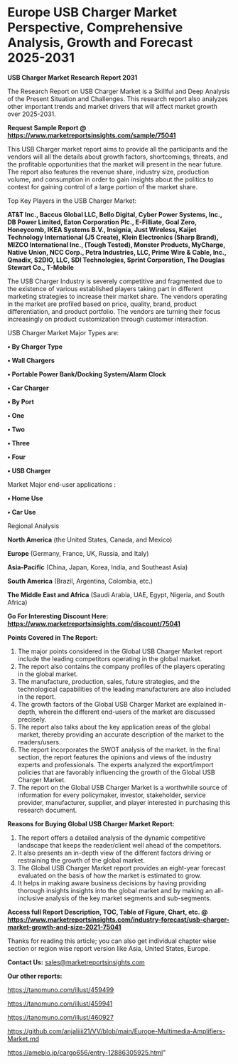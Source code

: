 # Europe USB Charger Market Perspective, Comprehensive Analysis, Growth and Forecast 2025-2031

<strong>USB Charger Market Research Report 2031</strong>

The Research Report on USB Charger Market is a Skillful and Deep Analysis of the Present Situation and Challenges. This research report also analyzes other important trends and market drivers that will affect market growth over 2025-2031.

<strong>Request Sample Report @ <a href=https://www.marketreportsinsights.com/sample/75041>https://www.marketreportsinsights.com/sample/75041</a></strong>

This USB Charger market report aims to provide all the participants and the vendors will all the details about growth factors, shortcomings, threats, and the profitable opportunities that the market will present in the near future. The report also features the revenue share, industry size, production volume, and consumption in order to gain insights about the politics to contest for gaining control of a large portion of the market share.

Top Key Players in the USB Charger Market:

<strong>AT&T Inc., Baccus Global LLC, Bello Digital, Cyber Power Systems, Inc., DB Power Limited, Eaton Corporation Plc., E-Filliate, Goal Zero, Honeycomb, IKEA Systems B.V., Insignia, Just Wireless, Kaijet Technology International (J5 Create), Klein Electronics (Sharp Brand), MIZCO International Inc., (Tough Tested), Monster Products, MyCharge, Native Union, NCC Corp., Petra Industries, LLC, Prime Wire & Cable, Inc., Qmadix, S2DIO, LLC, SDI Technologies, Sprint Corporation, The Douglas Stewart Co., T-Mobile</strong>

The USB Charger Industry is severely competitive and fragmented due to the existence of various established players taking part in different marketing strategies to increase their market share. The vendors operating in the market are profiled based on price, quality, brand, product differentiation, and product portfolio. The vendors are turning their focus increasingly on product customization through customer interaction.

USB Charger Market Major Types are:

<strong>• By Charger Type

• Wall Chargers

• Portable Power Bank/Docking System/Alarm Clock

• Car Charger

• By Port

• One

• Two

• Three

• Four

• USB Charger</strong>

Market Major end-user applications :

<strong>• Home Use

• Car Use</strong>

Regional Analysis

</u><strong><b>North America</b></strong> (the United States, Canada, and Mexico)

<strong><b>Europe </b></strong>(Germany, France, UK, Russia, and Italy)

<strong><b>Asia-Pacific</b></strong> (China, Japan, Korea, India, and Southeast Asia)

<strong><b>South America</b></strong> (Brazil, Argentina, Colombia, etc.)

<strong><b>The Middle East and Africa</b></strong> (Saudi Arabia, UAE, Egypt, Nigeria, and South Africa)

<strong>Go For Interesting Discount Here: <a href=https://www.marketreportsinsights.com/discount/75041>https://www.marketreportsinsights.com/discount/75041</a></strong>

<strong>Points Covered in The Report:</strong>
<ol>
  <li>The major points considered in the Global USB Charger Market report include the leading competitors operating in the global market.</li>
  <li>The report also contains the company profiles of the players operating in the global market.</li>
  <li>The manufacture, production, sales, future strategies, and the technological capabilities of the leading manufacturers are also included in the report.</li>
  <li>The growth factors of the Global USB Charger Market are explained in-depth, wherein the different end-users of the market are discussed precisely.</li>
  <li>The report also talks about the key application areas of the global market, thereby providing an accurate description of the market to the readers/users.</li>
  <li>The report incorporates the SWOT analysis of the market. In the final section, the report features the opinions and views of the industry experts and professionals. The experts analyzed the export/import policies that are favorably influencing the growth of the Global USB Charger Market.</li>
  <li>The report on the Global USB Charger Market is a worthwhile source of information for every policymaker, investor, stakeholder, service provider, manufacturer, supplier, and player interested in purchasing this research document.</li>
</ol>
<strong>Reasons for Buying Global USB Charger Market Report:</strong>

<ol>
  <li>The report offers a detailed analysis of the dynamic competitive landscape that keeps the reader/client well ahead of the competitors.</li>
  <li>It also presents an in-depth view of the different factors driving or restraining the growth of the global market.</li>
  <li>The Global USB Charger Market report provides an eight-year forecast evaluated on the basis of how the market is estimated to grow.</li>
  <li>It helps in making aware business decisions by having providing thorough insights insights into the global market and by making an all-inclusive analysis of the key market segments and sub-segments.</li>
</ol>
<strong>Access full Report Description, TOC, Table of Figure, Chart, etc. @ <a href=https://www.marketreportsinsights.com/industry-forecast/usb-charger-market-growth-and-size-2021-75041>https://www.marketreportsinsights.com/industry-forecast/usb-charger-market-growth-and-size-2021-75041</a></strong>


Thanks for reading this article; you can also get individual chapter wise section or region wise report version like Asia, United States, Europe.

<strong>Contact Us:</strong>
sales@marketreportsinsights.com

<strong>Our other reports:</strong>

<a href=https://tanomuno.com/illust/459499>https://tanomuno.com/illust/459499</a>

<a href=https://tanomuno.com/illust/459941>https://tanomuno.com/illust/459941</a>

<a href=https://tanomuno.com/illust/460927>https://tanomuno.com/illust/460927</a>

<a href=https://github.com/anjaliiii21/VV/blob/main/Europe-Multimedia-Amplifiers-Market.md>https://github.com/anjaliiii21/VV/blob/main/Europe-Multimedia-Amplifiers-Market.md</a>

<a href=https://ameblo.jp/cargo656/entry-12886305925.html>https://ameblo.jp/cargo656/entry-12886305925.html</a>"
